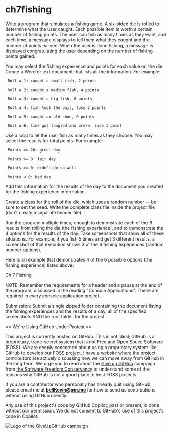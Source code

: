 # ch7fishing

Write a program that simulates a fishing game. A six-sided die is rolled to determine what the user caught. Each possible item is worth a certain number of fishing points. The user can fish as many times as they want, and each time, a message displays to tell them what they caught and the number of points earned. When the user is done fishing, a message is displayed congratulating the user depending on the number of fishing points gained.

You may select the fishing experience and points for each value on the die. Create a Word or text document that lists all the information. For example:

     Roll a 1: caught a small fish, 2 points
     
     Roll a 2: caught a medium fish, 4 points
     
     Roll a 3: caught a big fish, 6 points
     
     Roll a 4: fish took the bait, lose 2 points
     
     Roll a 5: caught an old shoe, 0 points
     
     Roll a 6: line got tangled and broke, lose 1 point
     

Use a loop to let the user fish as many times as they choose. You may select the results for total points. For example:

     Points >= 20: great day
     
     Points >= 8: fair day
     
     Points >= 0: didn't do so well
     
     Points < 0: bad day

Add this information for the results of the day to the document you created for the fishing experience information.

Create a class for the roll of the die, which uses a random number -- be sure to set the seed. Write the complete class file inside the project file (don't create a separate header file).

Run the program multiple times, enough to demonstrate each of the 6 results from rolling the die (the fishing experience), and to demonstrate the 4 options for the results of the day. Take screenshots that show all of these situations. For example, if you fish 5 times and get 3 different results, a screenshot of that execution shows 3 of the 6 fishing experiences (random number options).

Here is an example that demonstrates 4 of the 6 possible options (the fishing experience) listed above:

Ch 7 Fishing

 

NOTE: Remember the requirements for a header and a pause at the end of the program, discussed in the reading "Console Applications". These are required in every console application project.

Submission: Submit a single zipped folder containing the document listing the fishing experiences and the results of a day, all of the specified screenshots AND the root folder for the project.

== We're Using GitHub Under Protest ==

This project is currently hosted on GitHub.  This is not ideal; GitHub is a
proprietary, trade-secret system that is not Free and Open Souce Software
(FOSS).  We are deeply concerned about using a proprietary system like GitHub
to develop our FOSS project. I have a [website](https://bellKevin.me) where the
project contributors are actively discussing how we can move away from GitHub
in the long term.  We urge you to read about the [Give up GitHub](https://GiveUpGitHub.org) campaign 
from [the Software Freedom Conservancy](https://sfconservancy.org) to understand some of the reasons why GitHub is not 
a good place to host FOSS projects.

If you are a contributor who personally has already quit using GitHub, please
email me at **bellKevin@pm.me** for how to send us contributions without
using GitHub directly.

Any use of this project's code by GitHub Copilot, past or present, is done
without our permission.  We do not consent to GitHub's use of this project's
code in Copilot.

![Logo of the GiveUpGitHub campaign](https://sfconservancy.org/img/GiveUpGitHub.png)
